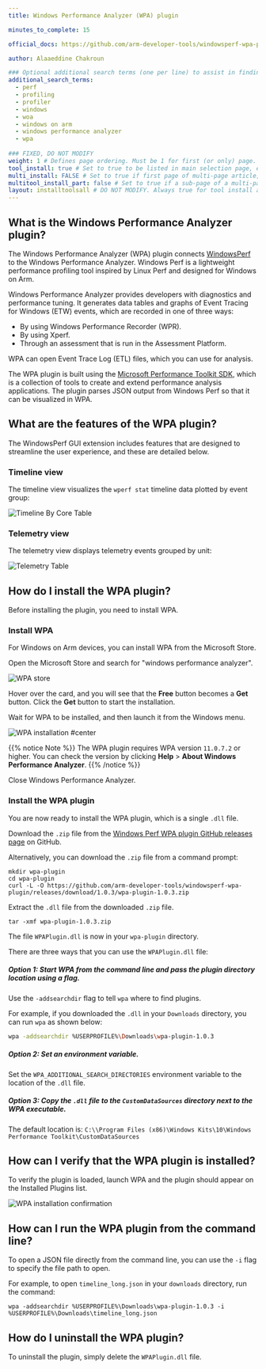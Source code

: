 ```yaml
---
title: Windows Performance Analyzer (WPA) plugin

minutes_to_complete: 15

official_docs: https://github.com/arm-developer-tools/windowsperf-wpa-plugin

author: Alaaeddine Chakroun 

### Optional additional search terms (one per line) to assist in finding the article
additional_search_terms:
  - perf
  - profiling
  - profiler
  - windows
  - woa
  - windows on arm
  - windows performance analyzer
  - wpa
  
### FIXED, DO NOT MODIFY
weight: 1 # Defines page ordering. Must be 1 for first (or only) page.
tool_install: true # Set to true to be listed in main selection page, else false
multi_install: FALSE # Set to true if first page of multi-page article, else false
multitool_install_part: false # Set to true if a sub-page of a multi-page article, else false
layout: installtoolsall # DO NOT MODIFY. Always true for tool install articles
---
```


## What is the Windows Performance Analyzer plugin?

The Windows Performance Analyzer (WPA) plugin connects [WindowsPerf](/learning-paths/laptops-and-desktops/windowsperf/) to the Windows Performance Analyzer. Windows Perf is a lightweight performance profiling tool inspired by Linux Perf and designed for Windows on Arm.

Windows Performance Analyzer provides developers with diagnostics and performance tuning. It generates data tables and graphs of Event Tracing for Windows (ETW) events, which are recorded in one of three ways:
- By using Windows Performance Recorder (WPR).
- By using Xperf.
- Through an assessment that is run in the Assessment Platform.
 
WPA can open Event Trace Log (ETL) files, which you can use for analysis.

The WPA plugin is built using the [Microsoft Performance Toolkit SDK](https://github.com/microsoft/microsoft-performance-toolkit-sdk), which is a collection of tools to create and extend performance analysis applications. The plugin parses JSON output from Windows Perf so that it can be visualized in WPA. 

## What are the features of the WPA plugin? 

The WindowsPerf GUI extension includes features that are designed to streamline the user experience, and these are detailed below.

### Timeline view

The timeline view visualizes the `wperf stat` timeline data plotted by event group:

![Timeline By Core Table](/install-guides/_images/wpa-timeline-by-core.png)

### Telemetry view

The telemetry view displays telemetry events grouped by unit:

![Telemetry Table](/install-guides/_images/wpa-telemetry-table.png)

## How do I install the WPA plugin?

Before installing the plugin, you need to install WPA.

### Install WPA

For Windows on Arm devices, you can install WPA from the Microsoft Store.

Open the Microsoft Store and search for "windows performance analyzer".

![WPA store](/install-guides/_images/wpa-store.png)

Hover over the card, and you will see that the **Free** button becomes a **Get** button. Click the **Get** button to start the installation. 

Wait for WPA to be installed, and then launch it from the Windows menu.

![WPA installation #center](/install-guides/_images/wpa-installation.png)

{{% notice Note %}}
The WPA plugin requires WPA version `11.0.7.2` or higher. You can check the version by clicking **Help** > **About Windows Performance Analyzer**.
{{% /notice %}}

Close Windows Performance Analyzer.

### Install the WPA plugin

You are now ready to install the WPA plugin, which is a single `.dll` file.

Download the `.zip` file from the [Windows Perf WPA plugin GitHub releases page](https://github.com/arm-developer-tools/windowsperf-wpa-plugin/releases) on GitHub.

Alternatively, you can download the `.zip` file from a command prompt:

```console
mkdir wpa-plugin
cd wpa-plugin
curl -L -O https://github.com/arm-developer-tools/windowsperf-wpa-plugin/releases/download/1.0.3/wpa-plugin-1.0.3.zip
```

Extract the `.dll` file from the downloaded `.zip` file. 

```console
tar -xmf wpa-plugin-1.0.3.zip
```

The file `WPAPlugin.dll` is now in your `wpa-plugin` directory. 

There are three ways that you can use the `WPAPlugin.dll` file: 

##### Option 1: Start WPA from the command line and pass the plugin directory location using a flag.

Use the `-addsearchdir` flag to tell `wpa` where to find plugins.

For example, if you downloaded the `.dll` in your `Downloads` directory, you can run `wpa` as shown below:

```bash
wpa -addsearchdir %USERPROFILE%\Downloads\wpa-plugin-1.0.3
```
        
##### Option 2: Set an environment variable.

Set the `WPA_ADDITIONAL_SEARCH_DIRECTORIES` environment variable to the location of the `.dll` file.

##### Option 3: Copy the  `.dll` file to the `CustomDataSources` directory next to the WPA executable.

The default location is: 
        `C:\\Program Files (x86)\Windows Kits\10\Windows Performance Toolkit\CustomDataSources`

## How can I verify that the WPA plugin is installed?

To verify the plugin is loaded, launch WPA and the plugin should appear on the Installed Plugins list.

![WPA installation confirmation](/install-guides/_images/wpa-install-plugin.png)

## How can I run the WPA plugin from the command line?

To open a JSON file directly from the command line, you can use the `-i` flag to specify the file path to open.

For example, to open `timeline_long.json` in your  `downloads` directory, run the command:

```console
wpa -addsearchdir %USERPROFILE%\Downloads\wpa-plugin-1.0.3 -i %USERPROFILE%\Downloads\timeline_long.json
```
## How do I uninstall the WPA plugin?

To uninstall the plugin, simply delete the `WPAPlugin.dll` file.

